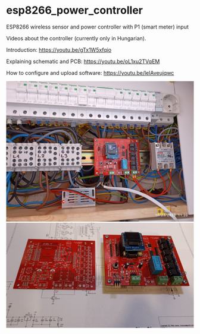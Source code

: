 # esp8266_power_controller
ESP8266 wireless sensor and power controller with P1 (smart meter) input

Videos about the controller (currently only in Hungarian).

Introduction:
https://youtu.be/gTx1W5xfqio

Explaining schematic and PCB:
https://youtu.be/oL1xu2TVqEM

How to configure and upload software:
https://youtu.be/lelAveujqwc


![ESP8266 power controller](https://github.com/ivanovp/esp8266_power_controller/blob/main/esp8266_power_controller.jpg?raw=true)
![PCB of ESP8266 power controller](https://github.com/ivanovp/esp8266_power_controller/blob/main/esp8266_power_controller_pcb.jpg?raw=true)

